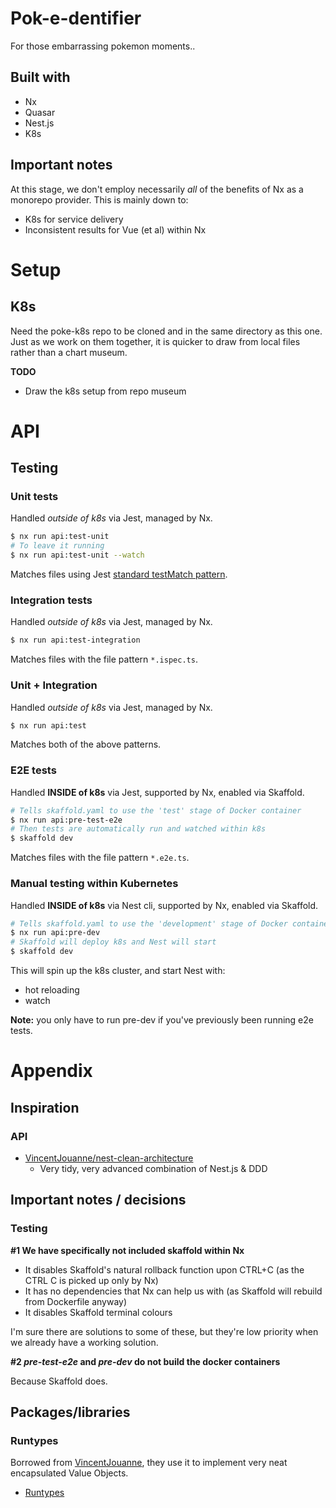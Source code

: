# Pok-e-dentifier

For those embarrassing pokemon moments..

## Built with

- Nx
- Quasar
- Nest.js
- K8s

## Important notes

At this stage, we don't employ necessarily *all* of the benefits of Nx as a monorepo provider. This is mainly down to:

- K8s for service delivery
- Inconsistent results for Vue (et al) within Nx

# Setup

## K8s

Need the poke-k8s repo to be cloned and in the same directory as this one. Just as we work on them together, it is quicker to draw from local files rather than a chart museum.

**TODO**

- Draw the k8s setup from repo museum

# API

## Testing

### Unit tests

Handled *outside of k8s* via Jest, managed by Nx.

```bash
$ nx run api:test-unit
# To leave it running
$ nx run api:test-unit --watch
```

Matches files using Jest [standard testMatch pattern](https://jestjs.io/docs/configuration#testmatch-arraystring).

### Integration tests

Handled *outside of k8s* via Jest, managed by Nx.

```bash
$ nx run api:test-integration
```

Matches files with the file pattern `*.ispec.ts`.

### Unit + Integration

Handled *outside of k8s* via Jest, managed by Nx.

```bash
$ nx run api:test
```

Matches both of the above patterns.

### E2E tests

Handled **INSIDE of k8s** via Jest, supported by Nx, enabled via Skaffold.

```bash
# Tells skaffold.yaml to use the 'test' stage of Docker container
$ nx run api:pre-test-e2e
# Then tests are automatically run and watched within k8s
$ skaffold dev
```

Matches files with the file pattern `*.e2e.ts`.

### Manual testing within Kubernetes

Handled **INSIDE of k8s** via Nest cli, supported by Nx, enabled via Skaffold.

```bash
# Tells skaffold.yaml to use the 'development' stage of Docker container
$ nx run api:pre-dev
# Skaffold will deploy k8s and Nest will start
$ skaffold dev
```

This will spin up the k8s cluster, and start Nest with:

- hot reloading
- watch

**Note:** you only have to run pre-dev if you've previously been running e2e tests.

# Appendix

## Inspiration

### API

* [VincentJouanne/nest-clean-architecture](https://github.com/VincentJouanne/nest-clean-architecture)
  * Very tidy, very advanced combination of Nest.js & DDD

## Important notes / decisions

### Testing

**#1 We have specifically not included skaffold within Nx**

- It disables Skaffold's natural rollback function upon CTRL+C (as the CTRL C is picked up only by Nx)
- It has no dependencies that Nx can help us with (as Skaffold will rebuild from Dockerfile anyway)
- It disables Skaffold terminal colours

I'm sure there are solutions to some of these, but they're low priority when we already have a working solution.

**#2 *pre-test-e2e* and *pre-dev* do not build the docker containers**

Because Skaffold does.

## Packages/libraries

### Runtypes

Borrowed from [VincentJouanne](https://github.com/VincentJouanne), they use it to implement very neat encapsulated Value Objects.

* [Runtypes](https://github.com/pelotom/runtypes)
